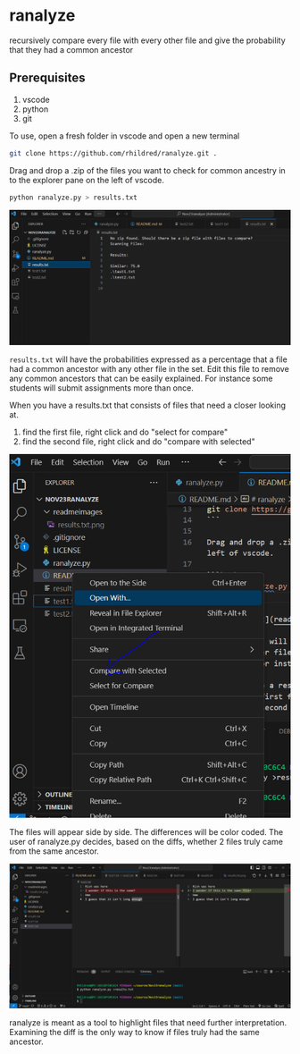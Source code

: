 # ranalyze
recursively compare every file with every other file and give the probability that they had a common ancestor

## Prerequisites

1. vscode
2. python
3. git

To use, open a fresh folder in vscode and open a new terminal

```bash
git clone https://github.com/rhildred/ranalyze.git .
```

Drag and drop a .zip of the files you want to check for common ancestry in to the explorer pane on the left of vscode.

```bash
python ranalyze.py > results.txt
```

![results.txt](readmeimages/results.png)

`results.txt` will have the probabilities expressed as a percentage that a file had a common ancestor with any other file in the set. Edit this file to remove any common ancestors that can be easily explained. For instance some students will submit assignments more than once.

When you have a results.txt that consists of files that need a closer looking at.
1. find the first file, right click and do "select for compare"
2. find the second file, right click and do "compare with selected"

![compare from context menu](readmeimages/compare.png)

The files will appear side by side. The differences will be color coded. The user of ranalyze.py decides, based on the diffs, whether 2 files truly came from the same ancestor.

![differences](readmeimages/diff.png)

ranalyze is meant as a tool to highlight files that need further interpretation. Examining the diff is the only way to know if files truly had the same ancestor.

